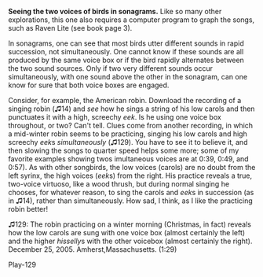 **Seeing the two voices of birds in sonagrams.** Like so many other explorations, this one also requires a computer program to graph the songs, such as Raven Lite (see book page 3).

In sonagrams, one can see that most birds utter different sounds in rapid succession, not simultaneously. One cannot know if these sounds are all produced by the same voice box or if the bird rapidly alternates between the two sound sources. Only if two very different sounds occur simultaneously, with one sound above the other in the sonagram, can one know for sure that both voice boxes are engaged.

Consider, for example, the American robin. Download the recording of a singing robin (♫14) and *see* how he sings a string of his low carols and then punctuates it with a high, screechy *eek*. Is he using one voice box throughout, or two? Can't tell. Clues come from another recording, in which a mid-winter robin seems to be practicing, singing his low carols and high screechy *eek*s *simultaneously* (♫129). You have to see it to believe it, and then slowing the songs to quarter speed helps some more; some of my favorite examples showing twos imultaneous voices are at 0:39, 0:49, and 0:57). As with other songbirds, the low voices (carols) are no doubt from the left syrinx, the high voices (*eek*s) from the right. His practice reveals a true, two-voice virtuoso, like a wood thrush, but during normal singing he chooses, for whatever reason, to sing the carols and *eek*s in succession (as in ♫14), rather than simultaneously. How sad, I think, as I like the practicing robin better!

♫129: The robin practicing on a winter morning (Christmas, in fact) reveals how the low carols are sung with one voice box (almost certainly the left) and the higher *hisselly*s with the other voicebox (almost certainly the right). December 25, 2005. Amherst,Massachusetts. (1:29)

Play-129
